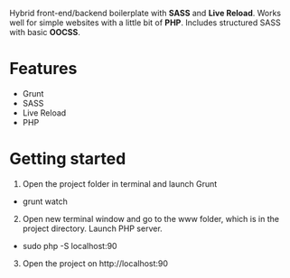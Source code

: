 Hybrid front-end/backend boilerplate with **SASS** and **Live Reload**. Works well for simple websites with a little bit of **PHP**. Includes structured SASS with basic **OOCSS**.
# Features
* Grunt
* SASS
* Live Reload
* PHP

# Getting started
1. Open the project folder in terminal and launch Grunt
* grunt watch
2. Open new terminal window and go to the www folder, which is in the project directory. Launch PHP server.
* sudo php -S localhost:90
3. Open the project on http://localhost:90
